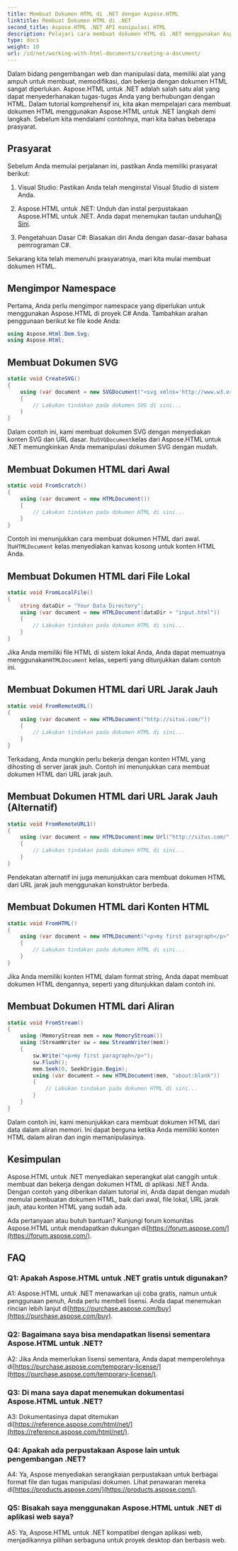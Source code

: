 ```yaml
---
title: Membuat Dokumen HTML di .NET dengan Aspose.HTML
linktitle: Membuat Dokumen HTML di .NET
second_title: Aspose.HTML .NET API manipulasi HTML
description: Pelajari cara membuat dokumen HTML di .NET menggunakan Aspose.HTML, dari awal atau dari URL. Tutorial komprehensif untuk pengembang web.
type: docs
weight: 10
url: /id/net/working-with-html-documents/creating-a-document/
---
```


Dalam bidang pengembangan web dan manipulasi data, memiliki alat yang ampuh untuk membuat, memodifikasi, dan bekerja dengan dokumen HTML sangat diperlukan. Aspose.HTML untuk .NET adalah salah satu alat yang dapat menyederhanakan tugas-tugas Anda yang berhubungan dengan HTML. Dalam tutorial komprehensif ini, kita akan mempelajari cara membuat dokumen HTML menggunakan Aspose.HTML untuk .NET langkah demi langkah. Sebelum kita mendalami contohnya, mari kita bahas beberapa prasyarat.

## Prasyarat

Sebelum Anda memulai perjalanan ini, pastikan Anda memiliki prasyarat berikut:

1. Visual Studio: Pastikan Anda telah menginstal Visual Studio di sistem Anda.

2.  Aspose.HTML untuk .NET: Unduh dan instal perpustakaan Aspose.HTML untuk .NET. Anda dapat menemukan tautan unduhan[Di Sini](https://releases.aspose.com/html/net/).

3. Pengetahuan Dasar C#: Biasakan diri Anda dengan dasar-dasar bahasa pemrograman C#.

Sekarang kita telah memenuhi prasyaratnya, mari kita mulai membuat dokumen HTML.

## Mengimpor Namespace

Pertama, Anda perlu mengimpor namespace yang diperlukan untuk menggunakan Aspose.HTML di proyek C# Anda. Tambahkan arahan penggunaan berikut ke file kode Anda:

```csharp
using Aspose.Html.Dom.Svg;
using Aspose.Html;
```

## Membuat Dokumen SVG

```csharp
static void CreateSVG()
{
    using (var document = new SVGDocument("<svg xmlns='http://www.w3.org/2000/svg'><circle cx='50' cy='50' r='40'/></svg>", "about:blank"))
    {
        // Lakukan tindakan pada dokumen SVG di sini...
    }
}
```

 Dalam contoh ini, kami membuat dokumen SVG dengan menyediakan konten SVG dan URL dasar. Itu`SVGDocument`kelas dari Aspose.HTML untuk .NET memungkinkan Anda memanipulasi dokumen SVG dengan mudah.

## Membuat Dokumen HTML dari Awal

```csharp
static void FromScratch()
{
    using (var document = new HTMLDocument())
    {
        // Lakukan tindakan pada dokumen HTML di sini...
    }
}
```

 Contoh ini menunjukkan cara membuat dokumen HTML dari awal. Itu`HTMLDocument` kelas menyediakan kanvas kosong untuk konten HTML Anda.

## Membuat Dokumen HTML dari File Lokal

```csharp
static void FromLocalFile()
{
    string dataDir = "Your Data Directory";
    using (var document = new HTMLDocument(dataDir + "input.html"))
    {
        // Lakukan tindakan pada dokumen HTML di sini...
    }
}
```

 Jika Anda memiliki file HTML di sistem lokal Anda, Anda dapat memuatnya menggunakan`HTMLDocument` kelas, seperti yang ditunjukkan dalam contoh ini.

## Membuat Dokumen HTML dari URL Jarak Jauh

```csharp
static void FromRemoteURL()
{
    using (var document = new HTMLDocument("http://situs.com/"))
    {
        // Lakukan tindakan pada dokumen HTML di sini...
    }
}
```

Terkadang, Anda mungkin perlu bekerja dengan konten HTML yang dihosting di server jarak jauh. Contoh ini menunjukkan cara membuat dokumen HTML dari URL jarak jauh.

## Membuat Dokumen HTML dari URL Jarak Jauh (Alternatif)

```csharp
static void FromRemoteURL1()
{
    using (var document = new HTMLDocument(new Url("http://situs.com/")))
    {
        // Lakukan tindakan pada dokumen HTML di sini...
    }
}
```

Pendekatan alternatif ini juga menunjukkan cara membuat dokumen HTML dari URL jarak jauh menggunakan konstruktor berbeda.

## Membuat Dokumen HTML dari Konten HTML

```csharp
static void FromHTML()
{
    using (var document = new HTMLDocument("<p>my first paragraph</p>", "."))
    {
        // Lakukan tindakan pada dokumen HTML di sini...
    }
}
```

Jika Anda memiliki konten HTML dalam format string, Anda dapat membuat dokumen HTML dengannya, seperti yang ditunjukkan dalam contoh ini.

## Membuat Dokumen HTML dari Aliran

```csharp
static void FromStream()
{
    using (MemoryStream mem = new MemoryStream())
    using (StreamWriter sw = new StreamWriter(mem))
    {
        sw.Write("<p>my first paragraph</p>");
        sw.Flush();
        mem.Seek(0, SeekOrigin.Begin);
        using (var document = new HTMLDocument(mem, "about:blank"))
        {
            // Lakukan tindakan pada dokumen HTML di sini...
        }
    }
}
```

Dalam contoh ini, kami menunjukkan cara membuat dokumen HTML dari data dalam aliran memori. Ini dapat berguna ketika Anda memiliki konten HTML dalam aliran dan ingin memanipulasinya.

## Kesimpulan

Aspose.HTML untuk .NET menyediakan seperangkat alat canggih untuk membuat dan bekerja dengan dokumen HTML di aplikasi .NET Anda. Dengan contoh yang diberikan dalam tutorial ini, Anda dapat dengan mudah memulai pembuatan dokumen HTML, baik dari awal, file lokal, URL jarak jauh, atau konten HTML yang sudah ada.

 Ada pertanyaan atau butuh bantuan? Kunjungi forum komunitas Aspose.HTML untuk mendapatkan dukungan di[https://forum.aspose.com/](https://forum.aspose.com/).

## FAQ

### Q1: Apakah Aspose.HTML untuk .NET gratis untuk digunakan?
 A1: Aspose.HTML untuk .NET menawarkan uji coba gratis, namun untuk penggunaan penuh, Anda perlu membeli lisensi. Anda dapat menemukan rincian lebih lanjut di[https://purchase.aspose.com/buy](https://purchase.aspose.com/buy).

### Q2: Bagaimana saya bisa mendapatkan lisensi sementara Aspose.HTML untuk .NET?
A2: Jika Anda memerlukan lisensi sementara, Anda dapat memperolehnya di[https://purchase.aspose.com/temporary-license/](https://purchase.aspose.com/temporary-license/).

### Q3: Di mana saya dapat menemukan dokumentasi Aspose.HTML untuk .NET?
 A3: Dokumentasinya dapat ditemukan di[https://reference.aspose.com/html/net/](https://reference.aspose.com/html/net/).

### Q4: Apakah ada perpustakaan Aspose lain untuk pengembangan .NET?
 A4: Ya, Aspose menyediakan serangkaian perpustakaan untuk berbagai format file dan tugas manipulasi dokumen. Lihat penawaran mereka di[https://products.aspose.com/](https://products.aspose.com/).

### Q5: Bisakah saya menggunakan Aspose.HTML untuk .NET di aplikasi web saya?
A5: Ya, Aspose.HTML untuk .NET kompatibel dengan aplikasi web, menjadikannya pilihan serbaguna untuk proyek desktop dan berbasis web.
